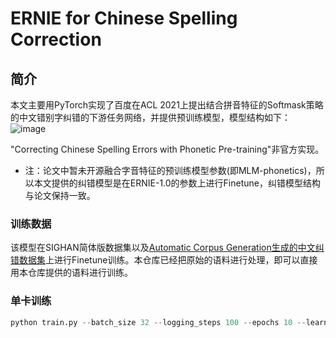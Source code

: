 # ERNIE for Chinese Spelling Correction

## 简介
本文主要用PyTorch实现了百度在ACL 2021上提出结合拼音特征的Softmask策略的中文错别字纠错的下游任务网络，并提供预训练模型，模型结构如下：
![image](https://user-images.githubusercontent.com/10826371/131974040-fc84ec04-566f-4310-9839-862bfb27172e.png)

"Correcting Chinese Spelling Errors with Phonetic Pre-training"非官方实现。

* 注：论文中暂未开源融合字音特征的预训练模型参数(即MLM-phonetics)，所以本文提供的纠错模型是在ERNIE-1.0的参数上进行Finetune，纠错模型结构与论文保持一致。

### 训练数据

该模型在SIGHAN简体版数据集以及[Automatic Corpus Generation生成的中文纠错数据集](https://github.com/wdimmy/Automatic-Corpus-Generation/blob/master/corpus/train.sgml)上进行Finetune训练。本仓库已经把原始的语料进行处理，即可以直接用本仓库提供的语料进行训练。

### 单卡训练

```python
python train.py --batch_size 32 --logging_steps 100 --epochs 10 --learning_rate 5e-5  --max_seq_length 192
```

